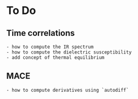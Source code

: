 # To Do

## Time correlations
    - how to compute the IR spectrum
    - how to compute the dielectric susceptibility
    - add concept of thermal equilibrium

## MACE
    - how to compute derivatives using `autodiff`